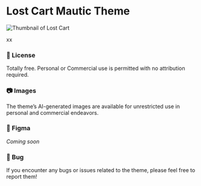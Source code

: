 # Lost Cart Mautic Theme

![Thumbnail of Lost Cart](https://github.com/user-attachments/assets/8a027d14-04bf-4092-ae71-9bea0a04792d)

xx

### 📜 License

Totally free. Personal or Commercial use is permitted with no attribution required.

### 📷 Images

The theme’s AI-generated images are available for unrestricted use in personal and commercial endeavors.

### 🎨 Figma

*Coming soon*

### 🐛 Bug

If you encounter any bugs or issues related to the theme, please feel free to report them!
